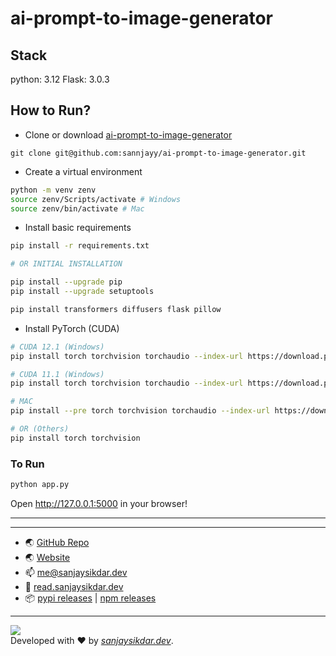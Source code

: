 # ai-prompt-to-image-generator

## Stack

python: 3.12
Flask: 3.0.3

## How to Run?

-   Clone or download [ai-prompt-to-image-generator](https://github.com/sannjayy/ai-prompt-to-image-generator)

`git clone git@github.com:sannjayy/ai-prompt-to-image-generator.git`

-   Create a virtual environment

```bash
python -m venv zenv
source zenv/Scripts/activate # Windows
source zenv/bin/activate # Mac
```

-   Install basic requirements

```bash
pip install -r requirements.txt

# OR INITIAL INSTALLATION

pip install --upgrade pip
pip install --upgrade setuptools

pip install transformers diffusers flask pillow
```

-   Install PyTorch (CUDA)

```bash
# CUDA 12.1 (Windows)
pip install torch torchvision torchaudio --index-url https://download.pytorch.org/whl/cu121

# CUDA 11.1 (Windows)
pip install torch torchvision torchaudio --index-url https://download.pytorch.org/whl/cu118

# MAC
pip install --pre torch torchvision torchaudio --index-url https://download.pytorch.org/whl/nightly/cpu

# OR (Others)
pip install torch torchvision
```

### To Run

```bash
python app.py
```

Open http://127.0.0.1:5000 in your browser!

---

---

-   🌏 [GitHub Repo](https://github.com/sannjayy/ai-prompt-to-image-generator)
-   🌏 [Website](https://www.sanjaysikdar.dev)
-   📫 <me@sanjaysikdar.dev>
-   📖 [read.sanjaysikdar.dev](https://read.sanjaysikdar.dev)
-   📦 [pypi releases](https://pypi.org/user/sannjayy/) | [npm releases](https://www.npmjs.com/~sannjayy)

---

[![](https://img.shields.io/github/followers/sannjayy?style=social)](https://github.com/sannjayy)  
Developed with ❤️ by _[sanjaysikdar.dev](https://www.sanjaysikdar.dev)_.
